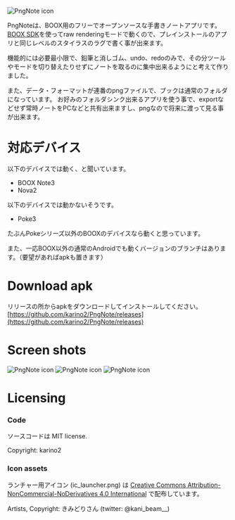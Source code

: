 ![PngNote icon](https://github.com/karino2/PngNote/raw/main/images/ic_launcher.png)

PngNoteは、BOOX用のフリーでオープンソースな手書きノートアプリです。
[BOOX SDK](https://github.com/onyx-intl/OnyxAndroidDemo/blob/master/doc/Onyx-Pen-SDK.md)を使ってraw renderingモードで動くので、プレインストールのアプリと同じレベルのスタイラスのラグで書く事が出来ます。

機能的には必要最小限で、鉛筆と消しゴム、undo、redoのみで、その分ツールやモードを切り替えたりせずにノートを取るのに集中出来るようにと考えて作りました。

また、データ・フォーマットが連番のpngファイルで、ブックは通常のフォルダになっています。
お好みのフォルダシンク出来るアプリを使う事で、exportなどせず常時ノートをPCなどと共有出来ますし、pngなので将来に渡って見る事が出来ます。

# 対応デバイス

以下のデバイスでは動く、と聞いています。

- BOOX Note3
- Nova2

以下のデバイスでは動かないそうです。

- Poke3

たぶんPokeシリーズ以外のBOOXのデバイスなら動くと思っています。

また、一応BOOX以外の通常のAndroidでも動くバージョンのブランチはあります。（要望があればapkも置きます）

# Download apk

リリースの所からapkをダウンロードしてインストールしてください。 [https://github.com/karino2/PngNote/releases](https://github.com/karino2/PngNote/releases)

# Screen shots

![PngNote icon](https://github.com/karino2/PngNote/raw/main/images/BookList.png)
![PngNote icon](https://github.com/karino2/PngNote/raw/main/images/Book.png)
![PngNote icon](https://github.com/karino2/PngNote/raw/main/images/PageGrid.png)


# Licensing

### Code

ソースコードは MIT license.

Copyright: karino2

### Icon assets

ランチャー用アイコン (ic_launcher.png) は [Creative Commons Attribution-NonCommercial-NoDerivatives 4.0 International](https://creativecommons.org/licenses/by-nc-nd/4.0/) で配布しています。

Artists, Copyright: きみどりさん (twitter: @kani_beam__)
